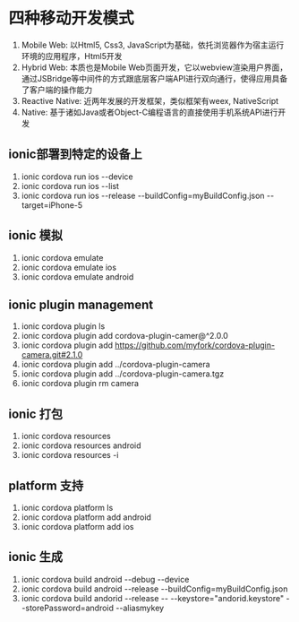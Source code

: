 # 四种移动开发模式

1. Mobile Web: 以Html5, Css3, JavaScript为基础，依托浏览器作为宿主运行环境的应用程序，Html5开发
2. Hybrid Web: 本质也是Mobile Web页面开发，它以webview渲染用户界面，通过JSBridge等中间件的方式跟底层客户端API进行双向通行，使得应用具备了客户端的操作能力
3. Reactive Native: 近两年发展的开发框架，类似框架有weex, NativeScript
4. Native: 基于诸如Java或者Object-C编程语言的直接使用手机系统API进行开发


## ionic部署到特定的设备上

1. ionic cordova run ios --device
2. ionic cordova run ios --list
3. ionic cordova run ios --release --buildConfig=myBuildConfig.json --target=iPhone-5

## ionic 模拟

1. ionic cordova emulate
2. ionic cordova emulate ios
3. ionic cordova emulate android

## ionic plugin management

1. ionic cordova plugin ls
2. ionic cordova plugin add cordova-plugin-camer@^2.0.0
3. ionic cordova plugin add https://github.com/myfork/cordova-plugin-camera.git#2.1.0
4. ionic cordova plugin add ../cordova-plugin-camera
5. ionic cordova plugin add ../cordova-plugin-camera.tgz
6. ionic cordova plugin rm camera


## ionic 打包

1. ionic cordova resources
2. ionic cordova resources android
3. ionic cordova resources -i

## platform 支持

1. ionic cordova platform ls
2. ionic cordova platform add android
3. ionic cordova platform add ios


## ionic 生成

1. ionic cordova build android --debug --device
2. ionic cordova build android --release --buildConfig=myBuildConfig.json
3. ionic cordova build andorid --release -- --keystore="andorid.keystore" --storePassword=android --aliasmykey

